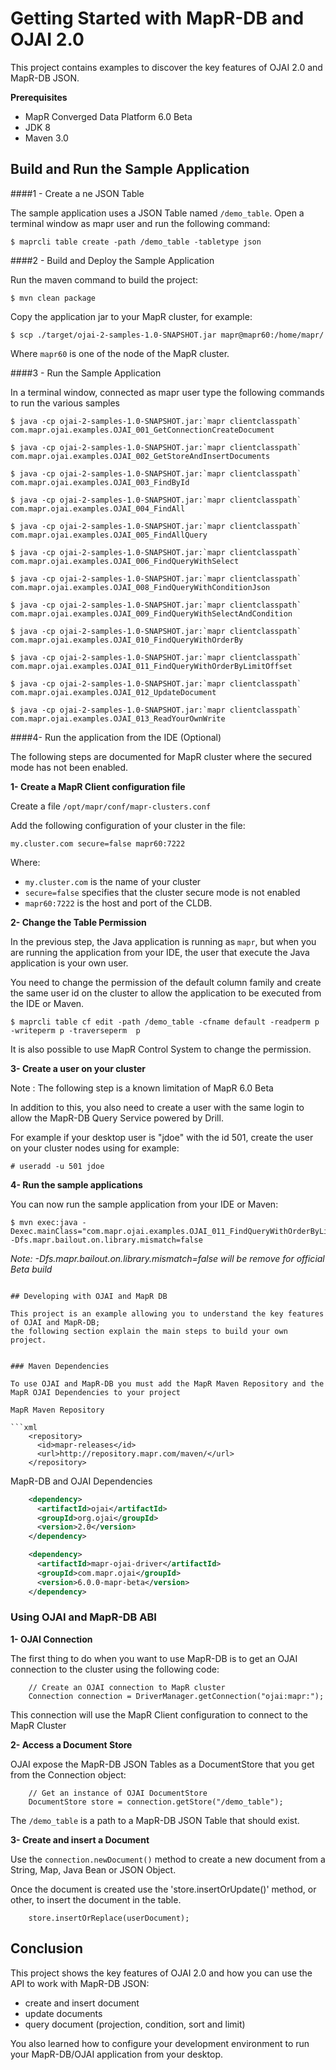 # Getting Started with MapR-DB and OJAI 2.0

This project contains examples to discover the key features of OJAI 2.0 and MapR-DB JSON. 


**Prerequisites**

* MapR Converged Data Platform 6.0 Beta
* JDK 8
* Maven 3.0


## Build and Run the Sample Application


####1 - Create a ne JSON Table

The sample application uses a JSON Table named `/demo_table`. Open a terminal window as mapr user and run the following command:
 
```
$ maprcli table create -path /demo_table -tabletype json
```


####2 - Build and Deploy the Sample Application

Run the maven command to build the project:

```
$ mvn clean package
```

Copy the application jar to your MapR cluster, for example:

```
$ scp ./target/ojai-2-samples-1.0-SNAPSHOT.jar mapr@mapr60:/home/mapr/ 
```

Where `mapr60` is one of the node of the MapR cluster.


####3 - Run the Sample Application

In a terminal window, connected as mapr user type the following commands to run the various samples


```
$ java -cp ojai-2-samples-1.0-SNAPSHOT.jar:`mapr clientclasspath` com.mapr.ojai.examples.OJAI_001_GetConnectionCreateDocument 

$ java -cp ojai-2-samples-1.0-SNAPSHOT.jar:`mapr clientclasspath` com.mapr.ojai.examples.OJAI_002_GetStoreAndInsertDocuments 

$ java -cp ojai-2-samples-1.0-SNAPSHOT.jar:`mapr clientclasspath` com.mapr.ojai.examples.OJAI_003_FindById 

$ java -cp ojai-2-samples-1.0-SNAPSHOT.jar:`mapr clientclasspath` com.mapr.ojai.examples.OJAI_004_FindAll

$ java -cp ojai-2-samples-1.0-SNAPSHOT.jar:`mapr clientclasspath` com.mapr.ojai.examples.OJAI_005_FindAllQuery 

$ java -cp ojai-2-samples-1.0-SNAPSHOT.jar:`mapr clientclasspath` com.mapr.ojai.examples.OJAI_006_FindQueryWithSelect 

$ java -cp ojai-2-samples-1.0-SNAPSHOT.jar:`mapr clientclasspath` com.mapr.ojai.examples.OJAI_008_FindQueryWithConditionJson 

$ java -cp ojai-2-samples-1.0-SNAPSHOT.jar:`mapr clientclasspath` com.mapr.ojai.examples.OJAI_009_FindQueryWithSelectAndCondition 

$ java -cp ojai-2-samples-1.0-SNAPSHOT.jar:`mapr clientclasspath` com.mapr.ojai.examples.OJAI_010_FindQueryWithOrderBy

$ java -cp ojai-2-samples-1.0-SNAPSHOT.jar:`mapr clientclasspath` com.mapr.ojai.examples.OJAI_011_FindQueryWithOrderByLimitOffset 

$ java -cp ojai-2-samples-1.0-SNAPSHOT.jar:`mapr clientclasspath` com.mapr.ojai.examples.OJAI_012_UpdateDocument 

$ java -cp ojai-2-samples-1.0-SNAPSHOT.jar:`mapr clientclasspath` com.mapr.ojai.examples.OJAI_013_ReadYourOwnWrite 

```


####4- Run the application from the IDE (Optional)

The following steps are documented for MapR cluster where the secured mode has not been enabled.

**1- Create a MapR Client configuration file**

Create a file  `/opt/mapr/conf/mapr-clusters.conf`

Add the following configuration of your cluster in the file:

```
my.cluster.com secure=false mapr60:7222
```

Where:

* `my.cluster.com` is the name of your cluster
* `secure=false` specifies that the cluster secure mode is not enabled
* `mapr60:7222` is the host and port of the CLDB.

**2- Change the Table Permission**

In the previous step, the Java application is running as `mapr`, but when you are running the application from your IDE, the 
user that execute the Java application is your own user.

You need to change the permission of the default column family and create the same user id on the cluster to allow the application to be executed from the IDE or Maven.

```
$ maprcli table cf edit -path /demo_table -cfname default -readperm p -writeperm p -traverseperm  p
```

It is also possible to use MapR Control System to change the permission.


**3- Create a user on your cluster**

Note : The following step is a known limitation of MapR 6.0 Beta

In addition to this, you also need to create a user with the same login to allow the MapR-DB Query Service powered by Drill.

For example if your desktop user is "jdoe" with the id 501, create the user on your cluster nodes using for example:

```
# useradd -u 501 jdoe
```


**4- Run the sample applications**

You can now run the sample application from your IDE or Maven:

```
$ mvn exec:java -Dexec.mainClass="com.mapr.ojai.examples.OJAI_011_FindQueryWithOrderByLimitOffset" -Dfs.mapr.bailout.on.library.mismatch=false
```

*Note: -Dfs.mapr.bailout.on.library.mismatch=false will be remove for official Beta build*

```

## Developing with OJAI and MapR DB

This project is an example allowing you to understand the key features of OJAI and MapR-DB; 
the following section explain the main steps to build your own project.


### Maven Dependencies

To use OJAI and MapR-DB you must add the MapR Maven Repository and the MapR OJAI Dependencies to your project

MapR Maven Repository

```xml
    <repository>
      <id>mapr-releases</id>
      <url>http://repository.mapr.com/maven/</url>
    </repository>
```

MapR-DB and OJAI Dependencies

```xml
    <dependency>
      <artifactId>ojai</artifactId>
      <groupId>org.ojai</groupId>
      <version>2.0</version>
    </dependency>

    <dependency>
      <artifactId>mapr-ojai-driver</artifactId>
      <groupId>com.mapr.ojai</groupId>
      <version>6.0.0-mapr-beta</version>
    </dependency>
```


### Using OJAI and MapR-DB ABI


**1- OJAI Connection**

The first thing to do when you want to use MapR-DB is to get an OJAI connection to the cluster using the following code:

```
    // Create an OJAI connection to MapR cluster
    Connection connection = DriverManager.getConnection("ojai:mapr:");

```

This connection will use the MapR Client configuration to connect to the MapR Cluster

**2- Access a Document Store**

OJAI expose the MapR-DB JSON Tables as a DocumentStore that you get from the Connection object:

```
    // Get an instance of OJAI DocumentStore
    DocumentStore store = connection.getStore("/demo_table");

```

The `/demo_table` is a path to a MapR-DB JSON Table that should exist.

**3- Create and insert a Document**

Use the `connection.newDocument()` method to create a new document from a String, Map, Java Bean or JSON Object.

Once the document is created use the 'store.insertOrUpdate()' method, or other, to insert the document in the table.

```
    store.insertOrReplace(userDocument);
```



## Conclusion

This project shows the key features of OJAI 2.0 and how you can use the API to work with MapR-DB JSON:

* create and insert document
* update documents
* query document (projection, condition, sort and limit)

You also learned how to configure your development environment to run your MapR-DB/OJAI application from your desktop.

